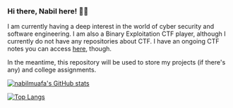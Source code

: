 ### Hi there, Nabil here! 🧍‍♂️

I am currently having a deep interest in the world of cyber security and software engineering. I am also a Binary Exploitation CTF player, although I currently do not have any repositories about CTF. I have an ongoing CTF notes you can access [here](https://nabilmuafa.gitbook.io/notes), though.

In the meantime, this repository will be used to store my projects (if there's any) and college assignments.

[![nabilmuafa's GitHub stats](https://github-readme-stats.vercel.app/api?username=nabilmuafa&theme=dark&rank_icon=github)](https://github.com/anuraghazra/github-readme-stats)

[![Top Langs](https://github-readme-stats.vercel.app/api/top-langs/?username=nabilmuafa&layout=pie&custom_title=nabilmuafa's%20Most%20Used%20Languages&card_width=345&langs_count=10&theme=dark)](https://github.com/anuraghazra/github-readme-stats)
